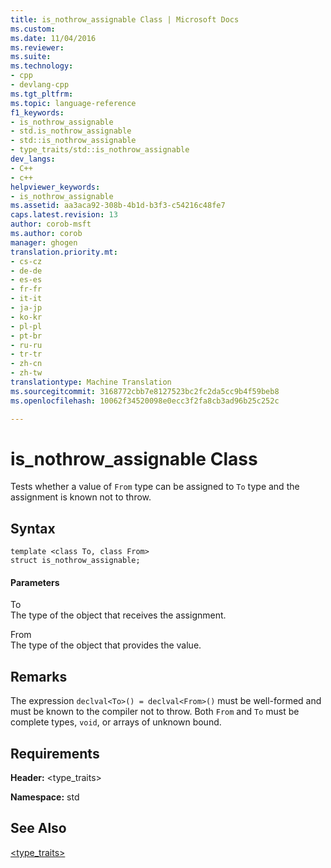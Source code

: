 ```yaml
---
title: is_nothrow_assignable Class | Microsoft Docs
ms.custom: 
ms.date: 11/04/2016
ms.reviewer: 
ms.suite: 
ms.technology:
- cpp
- devlang-cpp
ms.tgt_pltfrm: 
ms.topic: language-reference
f1_keywords:
- is_nothrow_assignable
- std.is_nothrow_assignable
- std::is_nothrow_assignable
- type_traits/std::is_nothrow_assignable
dev_langs:
- C++
- c++
helpviewer_keywords:
- is_nothrow_assignable
ms.assetid: aa3aca92-308b-4b1d-b3f3-c54216c48fe7
caps.latest.revision: 13
author: corob-msft
ms.author: corob
manager: ghogen
translation.priority.mt:
- cs-cz
- de-de
- es-es
- fr-fr
- it-it
- ja-jp
- ko-kr
- pl-pl
- pt-br
- ru-ru
- tr-tr
- zh-cn
- zh-tw
translationtype: Machine Translation
ms.sourcegitcommit: 3168772cbb7e8127523bc2fc2da5cc9b4f59beb8
ms.openlocfilehash: 10062f34520098e0ecc3f2fa8cb3ad96b25c252c

---
```

# is_nothrow_assignable Class
Tests whether a value of `From` type can be assigned to `To` type and the assignment is known not to throw.  
  
## Syntax  
  
```
template <class To, class From>  
struct is_nothrow_assignable;
```  
  
#### Parameters  
 To  
 The type of the object that receives the assignment.  
  
 From  
 The type of the object that provides the value.  
  
## Remarks  
 The expression `declval<To>() = declval<From>()` must be well-formed and must be known to the compiler not to throw. Both `From` and `To` must be complete types, `void`, or arrays of unknown bound.  
  
## Requirements  
 **Header:** <type_traits>  
  
 **Namespace:** std  
  
## See Also  
 [<type_traits>](../standard-library/type-traits.md)






<!--HONumber=Jan17_HO1-->


